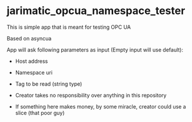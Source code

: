 # jarimatic_opcua_namespace_tester

This is simple app that is meant for testing OPC UA

Based on asyncua

App will ask following parameters as input (Empty input will use default):
- Host address 
- Namespace uri
- Tag to be read (string type)

- Creator takes no responsibility over anything in this repository
- If something here makes money, by some miracle, creator could use a slice (that poor guy)
